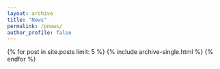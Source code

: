 ```yaml
---
layout: archive
title: "News"
permalink: /pnews/
author_profile: false
---
```


{% for post in site.posts limit: 5 %}
  {% include archive-single.html %}
{% endfor %}
